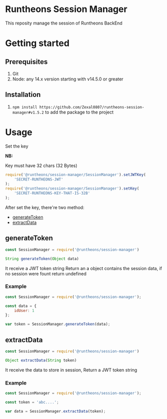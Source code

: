 # Runtheons Session Manager

This reposity manage the session of Runtheons BackEnd

# Getting started

## Prerequisites

1. Git
2. Node: any 14.x version starting with v14.5.0 or greater

## Installation

1. `npm install https://github.com/Zexal0807/runtheons-session-manager#v1.5.2` to add the package to the project

# Usage

Set the key

**NB:**

Key must have 32 chars (32 Bytes)

```javascript
require('@runtheons/session-manager/SessionManager').setJWTKey(
	'SECRET-RUNTHEONS-JWT'
);
require('@runtheons/session-manager/SessionManager').setKey(
	'SECRET-RUNTHEONS-KEY-THAT-IS-32B'
);
```

After set the key, there're two method:

- [generateToken](https://github.com/Runtheons/runtheons-session-manager#generateToken)
- [extractData](https://github.com/Zexal0807/runtheons-session-manager#extractData)

## generateToken

```javascript
const SessionManager = require('@runtheons/session-manager')

String generateToken(Object data)
```

It receive a JWT token string Return an a object contains the session data, if no session were fount return undefined

### Example

```javascript
const SessionManager = require('@runtheons/session-manager');

const data = {
	idUser: 1
};

var token = SessionManager.generateToken(data);
```

## extractData

```javascript
const SessionManager = require('@runtheons/session-manager')

Object extractData(String token)
```

It receive the data to store in session, Return a JWT token string

### Example

```javascript
const SessionManager = require('@runtheons/session-manager');

const token = 'abc....';

var data = SessionManager.extractData(token);
```
